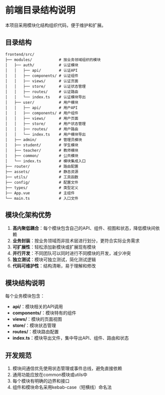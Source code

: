 # 前端目录结构说明

本项目采用模块化结构组织代码，便于维护和扩展。

## 目录结构

```
frontend/src/
├── modules/            # 按业务领域组织的模块
│   ├── auth/           # 认证模块
│   │   ├── api/        # 认证API
│   │   ├── components/ # 认证组件
│   │   ├── views/      # 认证页面
│   │   ├── store/      # 认证状态管理
│   │   ├── routes/     # 认证路由
│   │   └── index.ts    # 认证模块导出
│   ├── user/           # 用户模块
│   │   ├── api/        # 用户API
│   │   ├── components/ # 用户组件
│   │   ├── views/      # 用户页面
│   │   ├── store/      # 用户状态管理
│   │   ├── routes/     # 用户路由
│   │   └── index.ts    # 用户模块导出
│   ├── admin/          # 管理员模块
│   ├── student/        # 学生模块
│   ├── teacher/        # 教师模块
│   ├── common/         # 公共模块
│   └── index.ts        # 模块集成入口
├── router/             # 路由配置
├── assets/             # 静态资源
├── utils/              # 工具函数
├── config/             # 配置文件
├── types/              # 类型定义
├── App.vue             # 主组件
└── main.ts             # 入口文件
```

## 模块化架构优势

1. **高内聚低耦合**：每个模块包含自己的API、组件、视图和状态，降低模块间依赖
2. **业务封装**：按业务领域而非技术层进行划分，更符合实际业务需求
3. **可扩展性**：轻松添加新模块或扩展现有模块
4. **并行开发**：不同团队可以同时进行不同模块的开发，减少冲突
5. **独立测试**：模块可独立测试，简化测试逻辑
6. **代码可维护性**：结构清晰，易于理解和修改

## 模块结构说明

每个业务模块包含：

- **api/**：模块相关的API调用
- **components/**：模块特有的组件
- **views/**：模块的页面视图
- **store/**：模块状态管理
- **routes/**：模块路由配置
- **index.ts**：模块导出文件，集中导出API、组件、路由和状态

## 开发规范

1. 模块间通信优先使用状态管理或事件总线，避免直接依赖
2. 通用功能应放在common模块或utils中
3. 每个模块有明确的边界和接口
4. 组件和模块命名采用kebab-case（短横线）命名法